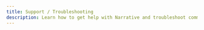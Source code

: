 ```yaml
---
title: Support / Troubleshooting
description: Learn how to get help with Narrative and troubleshoot common issues.
---
```

